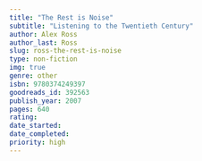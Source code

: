 ```yaml
---
title: "The Rest is Noise" 
subtitle: "Listening to the Twentieth Century"
author: Alex Ross
author_last: Ross
slug: ross-the-rest-is-noise
type: non-fiction
img: true
genre: other
isbn: 9780374249397
goodreads_id: 392563
publish_year: 2007
pages: 640
rating: 
date_started:
date_completed:
priority: high
---
```

